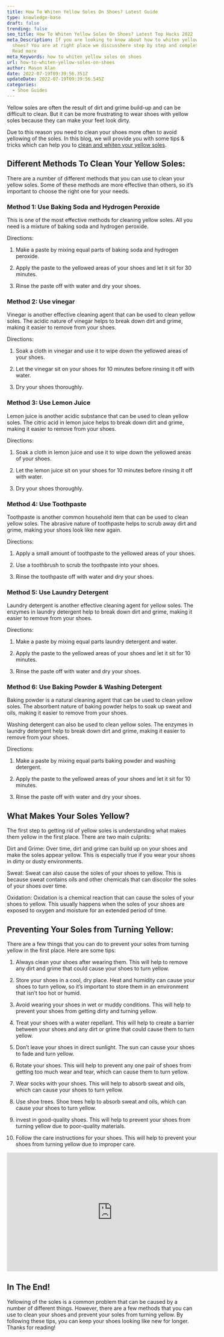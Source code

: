 ```yaml
---
title: How To Whiten Yellow Soles On Shoes? Latest Guide
type: knowledge-base
draft: false
trending: false
seo_title: How To Whiten Yellow Soles On Shoes? Latest Top Hacks 2022
meta_Description: If you are looking to know about how to whiten yellow soles on
  shoes? You are at right place we discusshere step by step and complete guide.
  Read more
meta_Keywords: how to whiten yellow soles on shoes
url: how-to-whiten-yellow-soles-on-shoes
author: Mason Alan
date: 2022-07-19T09:39:56.351Z
updateDate: 2022-07-19T09:39:56.545Z
categories:
  - Shoe Guides
---
```

Yellow soles are often the result of dirt and grime build-up and can be difficult to clean. But it can be more frustrating to wear shoes with yellow soles because they can make your feet look dirty. 

Due to this reason you need to clean your shoes more often to avoid yellowing of the soles. In this blog, we will provide you with some tips & tricks which can help you to [clean and whiten your yellow soles](https://shoesspy.com/how-to-whiten-yellow-soles-on-shoes/).

## Different Methods To Clean Your Yellow Soles:

There are a number of different methods that you can use to clean your yellow soles. Some of these methods are more effective than others, so it’s important to choose the right one for your needs.

### Method 1: Use Baking Soda and Hydrogen Peroxide

This is one of the most effective methods for cleaning yellow soles. All you need is a mixture of baking soda and hydrogen peroxide.

Directions:

1. Make a paste by mixing equal parts of baking soda and hydrogen peroxide.

2. Apply the paste to the yellowed areas of your shoes and let it sit for 30 minutes.

3. Rinse the paste off with water and dry your shoes.

### Method 2: Use vinegar

Vinegar is another effective cleaning agent that can be used to clean yellow soles. The acidic nature of vinegar helps to break down dirt and grime, making it easier to remove from your shoes.

Directions:

1. Soak a cloth in vinegar and use it to wipe down the yellowed areas of your shoes.

2. Let the vinegar sit on your shoes for 10 minutes before rinsing it off with water.

3. Dry your shoes thoroughly.

### Method 3: Use Lemon Juice

Lemon juice is another acidic substance that can be used to clean yellow soles. The citric acid in lemon juice helps to break down dirt and grime, making it easier to remove from your shoes.

Directions:

1. Soak a cloth in lemon juice and use it to wipe down the yellowed areas of your shoes.

2. Let the lemon juice sit on your shoes for 10 minutes before rinsing it off with water.

3. Dry your shoes thoroughly.

### Method 4: Use Toothpaste

Toothpaste is another common household item that can be used to clean yellow soles. The abrasive nature of toothpaste helps to scrub away dirt and grime, making your shoes look like new again.

Directions:

1. Apply a small amount of toothpaste to the yellowed areas of your shoes.

2. Use a toothbrush to scrub the toothpaste into your shoes.

3. Rinse the toothpaste off with water and dry your shoes.

### Method 5: Use Laundry Detergent

Laundry detergent is another effective cleaning agent for yellow soles. The enzymes in laundry detergent help to break down dirt and grime, making it easier to remove from your shoes.

Directions:

1. Make a paste by mixing equal parts laundry detergent and water.

2. Apply the paste to the yellowed areas of your shoes and let it sit for 10 minutes.

3. Rinse the paste off with water and dry your shoes.

### Method 6: Use Baking Powder & Washing Detergent

Baking powder is a natural cleaning agent that can be used to clean yellow soles. The absorbent nature of baking powder helps to soak up sweat and oils, making it easier to remove from your shoes.

Washing detergent can also be used to clean yellow soles. The enzymes in laundry detergent help to break down dirt and grime, making it easier to remove from your shoes.

Directions:

1. Make a paste by mixing equal parts baking powder and washing detergent.

2. Apply the paste to the yellowed areas of your shoes and let it sit for 10 minutes.

3. Rinse the paste off with water and dry your shoes.

## What Makes Your Soles Yellow?

The first step to getting rid of yellow soles is understanding what makes them yellow in the first place. There are two main culprits:

Dirt and Grime: Over time, dirt and grime can build up on your shoes and make the soles appear yellow. This is especially true if you wear your shoes in dirty or dusty environments.

Sweat: Sweat can also cause the soles of your shoes to yellow. This is because sweat contains oils and other chemicals that can discolor the soles of your shoes over time.

Oxidation: Oxidation is a chemical reaction that can cause the soles of your shoes to yellow. This usually happens when the soles of your shoes are exposed to oxygen and moisture for an extended period of time.

## Preventing Your Soles from Turning Yellow:

There are a few things that you can do to prevent your soles from turning yellow in the first place. Here are some tips:

1. Always clean your shoes after wearing them. This will help to remove any dirt and grime that could cause your shoes to turn yellow.

2. Store your shoes in a cool, dry place. Heat and humidity can cause your shoes to turn yellow, so it’s important to store them in an environment that isn’t too hot or humid.

3. Avoid wearing your shoes in wet or muddy conditions. This will help to prevent your shoes from getting dirty and turning yellow.

4. Treat your shoes with a water repellant. This will help to create a barrier between your shoes and any dirt or grime that could cause them to turn yellow.

5. Don’t leave your shoes in direct sunlight. The sun can cause your shoes to fade and turn yellow.

6. Rotate your shoes. This will help to prevent any one pair of shoes from getting too much wear and tear, which can cause them to turn yellow.

7. Wear socks with your shoes. This will help to absorb sweat and oils, which can cause your shoes to turn yellow.

8. Use shoe trees. Shoe trees help to absorb sweat and oils, which can cause your shoes to turn yellow.

9. invest in good-quality shoes. This will help to prevent your shoes from turning yellow due to poor-quality materials.

10. Follow the care instructions for your shoes. This will help to prevent your shoes from turning yellow due to improper care.

<iframe width="560" height="315" src="https://www.youtube.com/embed/UIJpkperP3o" title="YouTube video player" frameborder="0" allow="accelerometer; autoplay; clipboard-write; encrypted-media; gyroscope; picture-in-picture" allowfullscreen></iframe>

## In The End!

Yellowing of the soles is a common problem that can be caused by a number of different things. However, there are a few methods that you can use to clean your shoes and prevent your soles from turning yellow. By following these tips, you can keep your shoes looking like new for longer. Thanks for reading!
